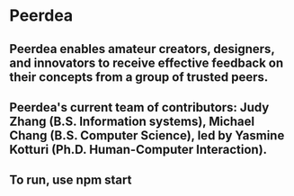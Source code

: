 # Peerdea

## Peerdea enables amateur creators, designers, and innovators to receive effective feedback on their concepts from a group of trusted peers.

## Peerdea's current team of contributors: Judy Zhang (B.S. Information systems), Michael Chang (B.S. Computer Science), led by Yasmine Kotturi (Ph.D. Human-Computer Interaction).

## To run, use npm start